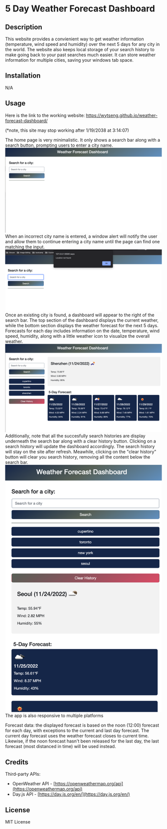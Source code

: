 # 5 Day Weather Forecast Dashboard

## Description

This website provides a convienient way to get weather information (temperature, wind speed and humidity) over the next 5 days for any city in the world. The website also keeps local storage of your search history to make going back to your past searches much easier. It can store weather information for multiple cities, saving your windows tab space.

## Installation

N/A

## Usage

Here is the link to the working website: https://wytseng.github.io/weather-forecast-dashboard/ 

(*note, this site may stop working after 1/19/2038 at 3:14:07)

The home page is very minimalistic. It only shows a search bar along with a search button, prompting users to enter a city name. 
![landing page](assets/images/home.png)
When an incorrect city name is entered, a window alert will notify the user and allow them to continue entering a city name until the page can find one matching the input. 
![city not found](assets/images/city-not-found.png)
Once an existing city is found, a dashboard will appear to the right of the search bar. The top section of the dashboard displays the current weather, while the bottom section displays the weather forecast for the next 5 days. Forecasts for each day includes information on the date, temperature, wind speed, humidity, along with a little weather icon to visualize the overall weather. 
![working weather dashboard](assets/images/working-dashboard.png)
Additionally, note that all the succesfully search histories are display underneath the search bar along with a clear history button. Clicking on a search history will update the dashboard accordingly. The search history will stay on the site after refresh. Meawhile, clicking on the "clear history" button will clear you search history, removing all the content below the search bar. 
![working weather dashboard](assets/images/mobile-view.png)
The app is also responsive to multiple platforms

Forecast data: the displayed forecast is based on the noon (12:00) forecast for each day, with exceptions to the current and last day forecast. The current day forecast uses the weather forecast closes to current time. Likewise, if the noon forecast hasn't been released for the last day, the last forecast (most distanced in time) will be used instead. 


## Credits

Third-party APIs: 

- OpenWeather API - [https://openweathermap.org/api](https://openweathermap.org/api)
- Day.js API - [https://day.js.org/en/](https://day.js.org/en/)

## License

MIT License
